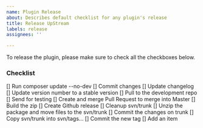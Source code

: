```yaml
---
name: Plugin Release
about: Describes default checklist for any plugin's release
title: Release UpStream
labels: release
assignees: ''

---
```


To release the plugin, please make sure to check all the checkboxes below.

### Checklist

[] Run composer update --no-dev
[] Commit changes
[] Update changelog
[] Update version number to a stable version
[] Pull to the development repo
[] Send for testing
[] Create and merge Pull Request to merge into Master
[] Build the zip
[] Create Github release
[] Cleanup svn/trunk
[] Unzip the package and move files to the svn/trunk
[] Commit the changes on trunk
[] Copy svn/trunk into svn/tags...
[] Commit the new tag
[] Add an item
